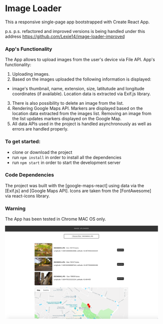 # Image Loader
This a responsive single-page app bootstrapped with Create React App.

p.s. p.s. refactored and improved versions is being handled under this address https://github.com/Lexie14/image-loader-improved

### App's Functionality
The App allows to upload images from the user's device via File API. App's functionality:
1. Uploading images.  
2. Based on the images uploaded the following information is displayed:
- image's thumbnail, name, extension, size, latitutude and longitude coordinates (if available). Location data is extracted via Exif.js library. 
3. There is also possibility to delete an image from the list.
3. Rendering Google Maps API. Markers are displayed based on the location data extracted from the images list. Removing an image from the list updates markers displayed on the Google Map.    
5. All data APIs used in the project is handled asynchronously as well as errors are handled properly.  

### To get started:
* clone or download the project
* run `npm install` in order to install all the dependencies
* run `npm start` in order to start the development server

### Code Dependencies
The project was built with the [google-maps-react] using data via the [Exif.js] and [Google Maps API]. Icons are taken from the [FontAwesome] via react-icons library.

### Warning
The App has been tested in Chrome MAC OS only.

![Screenshot](image-loader.jpg)
